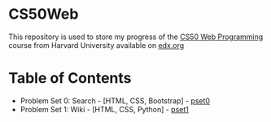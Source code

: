 # CS50Web

This repository is used to store my progress of the [CS50 Web Programming](https://www.edx.org/professional-certificate/harvardx-computer-science-for-web-programming?index=product&queryID=970719cc984db844c69f7f06f8bc4496&position=1) course from Harvard University available on [edx.org](https://www.edx.org/)

# Table of Contents

* Problem Set 0: Search - [HTML, CSS, Bootstrap] - [pset0](https://cs50.harvard.edu/web/2020/projects/0/)
* Problem Set 1: Wiki - [HTML, CSS, Python] - [pset1](https://cs50.harvard.edu/web/2020/projects/1/)
